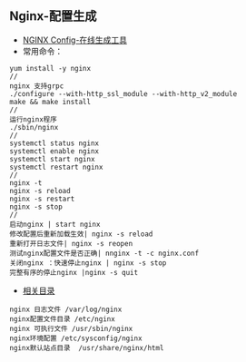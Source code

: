 ## Nginx-配置生成
- [NGINX Config-在线生成工具](https://www.digitalocean.com/community/tools/nginx)
- 常用命令：
```
yum install -y nginx
//
nginx 支持grpc
./configure --with-http_ssl_module --with-http_v2_module
make && make install
//
运行nginx程序
./sbin/nginx
//
systemctl status nginx
systemctl enable nginx
systemctl start nginx
systemctl restart nginx
//
nginx -t
nginx -s reload
nginx -s restart
nginx -s stop
//
启动nginx | start nginx
修改配置后重新加载生效| nginx -s reload
重新打开日志文件| nginx -s reopen
测试nginx配置文件是否正确| nnginx -t -c nginx.conf
关闭nginx ：快速停止nginx | nginx -s stop
完整有序的停止nginx |nginx -s quit
```

- [相关目录](https://blog.csdn.net/u013545439/article/details/103868512)
```
nginx 日志文件 /var/log/nginx
nginx配置文件目录 /etc/nginx
nginx 可执行文件 /usr/sbin/nginx
nginx环境配置 /etc/sysconfig/nginx
nginx默认站点目录  /usr/share/nginx/html
```